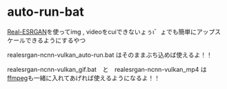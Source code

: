 # auto-run-bat
[Real-ESRGAN](https://github.com/xinntao/Real-ESRGAN)を使ってimg , videoをcuiできないょぅι゛ょでも簡単にアップスケールできるようにするやつ

realesrgan-ncnn-vulkan_auto-run.bat はそのままぶち込めば使えるよ！！

realesrgan-ncnn-vulkan_gif.bat　と　realesrgan-ncnn-vulkan_mp4 は[ffmpeg](https://ffmpeg.org/)も一緒に入れてあげれば使えるようになるよ！！

